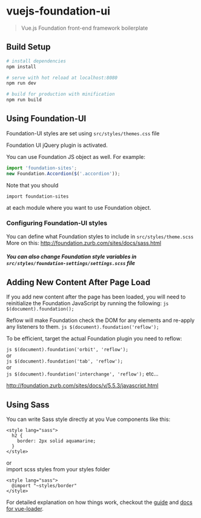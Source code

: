 # vuejs-foundation-ui

> Vue.js Foundation front-end framework boilerplate

## Build Setup

``` bash
# install dependencies
npm install

# serve with hot reload at localhost:8080
npm run dev

# build for production with minification
npm run build
```

## Using Foundation-UI
Foundation-UI styles are set using ```src/styles/themes.css``` file 
  
Foundation UI jQuery plugin is activated.  

You can use Foundation JS object as well. For example:

```js
import 'foundation-sites';
new Foundation.Accordion($('.accordion'));
```
  
    
  Note that you should 
```
import foundation-sites
```
at each
module where you want to use Foundation object. 

### Configuring Foundation-UI styles
You can define what Foundation styles to include in ```src/styles/theme.scss``` 
More on this: http://foundation.zurb.com/sites/docs/sass.html
  
##### You can also change Foundation style variables in ```src/styles/foundation-settings/settings.scss``` file

## Adding New Content After Page Load
If you add new content after the page has been loaded, you will need to reinitialize the Foundation JavaScript by running the following:
```js $(document).foundation();```  
  
Reflow will make Foundation check the DOM for any elements and re-apply any listeners to them.
```js $(document).foundation('reflow');```  
  
To be efficient, target the actual Foundation plugin you need to reflow:

```js $(document).foundation('orbit', 'reflow');```  
or  
```js $(document).foundation('tab', 'reflow');```  
or  
```js $(document).foundation('interchange', 'reflow');```
etc...  

http://foundation.zurb.com/sites/docs/v/5.5.3/javascript.html

## Using Sass

You can write Sass style directly at you Vue components like this:
```
<style lang="sass">
  h2 {
    border: 2px solid aquamarine;
  }
</style>
```
or  
import scss styles from your styles folder

```
<style lang="sass">
  @import "~styles/border"
</style>
```

For detailed explanation on how things work, checkout the [guide](http://vuejs-templates.github.io/webpack/) and [docs for vue-loader](http://vuejs.github.io/vue-loader).
